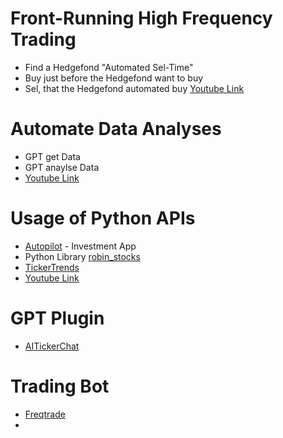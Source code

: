 # Front-Running High Frequency Trading
- Find a Hedgefond "Automated Sel-Time"
- Buy just before the Hedgefond want to buy 
- Sel, that the Hedgefond automated buy 
[Youtube Link](https://m.youtube.com/watch?v=9PgiIVmuxow)

# Automate Data Analyses
- GPT get Data 
- GPT anaylse Data
- [Youtube Link](https://www.youtube.com/watch?v=1k5LjjIa2Jg)
# Usage of Python APIs
- [Autopilot](https://www.joinautopilot.com/) - Investment App
- Python Library [robin_stocks](https://github.com/jmfernandes/robin_stocks)
- [TickerTrends](https://tickertrends.io/)
- [Youtube Link](https://www.youtube.com/watch?v=ZejD9Wkcuqk)

# GPT Plugin
- [AITickerChat](https://www.blogmojo.de/chatgpt-plugin/aitickerchat/)

# Trading Bot
- [Freqtrade](https://github.com/freqtrade/freqtrade)
- 

